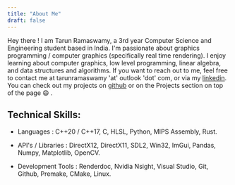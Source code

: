 ```yaml
---
title: "About Me"
draft: false
---
```



Hey there ! I am Tarun Ramaswamy, a 3rd year Computer Science and Engineering student based in India. I'm passionate about graphics programming / computer graphics (specifically real time rendering). I enjoy learning about computer graphics, low level programming, linear algebra, and data structures and algorithms. If you want to reach out to me, feel free to contact me at tarunramaswamy 'at' outlook 'dot' com, or via my [linkedin](https://www.linkedin.com/in/tarun-ramaswamy-931426200/). You can check out my projects on [github](https://github.com/rtarun9) or on the Projects section on top of the page :smile: .

## Technical Skills:
* Languages : 
C++20 / C++17, C, HLSL, Python, MIPS Assembly, Rust.

* API's / Libraries :
DirectX12, DirectX11, SDL2, Win32, ImGui, Pandas, Numpy, Matplotlib, OpenCV.

* Development Tools : 
Renderdoc, Nvidia Nsight, Visual Studio, Git, Github, Premake, CMake, Linux.

